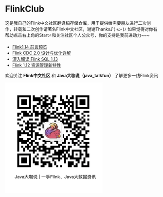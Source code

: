 # FlinkClub
这是我自己的Flink中文社区翻译稿存储仓库，用于提供给需要朋友进行二次创作，转载和二次创作请著名Flink中文社区，谢谢Thanks♪(･ω･)ﾉ
如果觉得对你有帮助点击右上角的Start⭐和关注社区个人公众号️，你的支持是我前进动力~~~

- [Flink1.14 前言预览](https://mp.weixin.qq.com/s/BnpB1JWqRzdQDHlqg9dVmA)
- [Flink CDC 2.0 设计与优化详解](https://mp.weixin.qq.com/s/No7vIFo1c6PlONIKTsPRNA)
- [深入解读 Flink SQL 1.13](https://mp.weixin.qq.com/s/KaWJ99oGn3WJysfc5OcmTA)
- [Flink 1.12 资源管理新特性](https://mp.weixin.qq.com/s/GPx2UpLIu3ESMmb12OSIHQ)


欢迎关注 **Flink中文社区** 和 **Java大咖说（java_talkfun）** 了解更多一线Flink资讯



<img src="./imgs/java_talkfun.png" alt="flink-china" style="zoom:40%;" />
